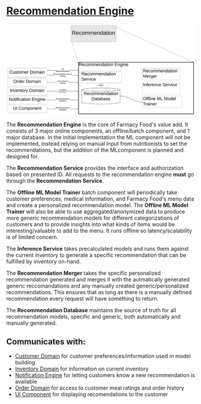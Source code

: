 # [Recommendation Engine](../../../README.md)

![Recommendation Engine](../images/recommendation_domain.svg)

The **Recommendation Engine** is the core of Farmacy Food's value add. It consists of 3 major online components, an offline/batch component, and 1 major database. In the initial implementation the ML component will not be implemented, instead relying on manual input from nutritionists to set the recommendations, but the addition of the MLcomponent is planned and designed for.


The **Recommendation Service** provides the interface and authorization based on presented ID. All requests to the recommendation engine **must** go through the **Recommendation Service**.

The **Offline ML Model Trainer** batch component will periodically take customer preferences, medical information, and Farmacy Food's menu data and create a personalized recommendation model. The **Offline ML Model Trainer** will also be able to use aggregated/anonymized data to produce more generic recommendation models for different categorizations of customers and to provide insights into what kinds of items would be interesting/valuable to add to the menu. It runs offline so latency/scalability is of limited concern.

The **Inference Service** takes precalculated models and runs them against the current inventory to generate a specific recommendation that can be fulfilled by inventory on-hand.

The **Recommendation Merger** takes the specific personalized recommendation generated and merges it with the autmatically generated generic reccomandations and any manually created generic/personalized recommendations. This ensures that as long as there is a manually defined recommendation every request will have something to return.

The **Recommendation Database** maintains the source of truth for all recommendation models, specific and generic, both automatically and manually generated.

## Communicates with:
* [Customer Domain](/doc/arc/components/customer_domain.md) for customer preferences/information used in model building
* [Inventory Domain](/doc/arc/components/inventory_domain.md) for information on current inventory
* [Notification Engine](/doc/arc/components/notification_engine.md) for letting customers know a new recommendation is available
* [Order Domain](/doc/arc/components/order_domain.md) for access to customer meal ratings and order history
* [UI Component](/doc/arc/components/ui_component.md) for displaying recomendations to the customer

